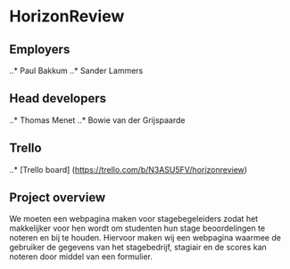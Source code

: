 # HorizonReview

## Employers

..* Paul Bakkum
..* Sander Lammers

## Head developers

..* Thomas Menet
..* Bowie van der Grijspaarde

## Trello 

..* [Trello board] (https://trello.com/b/N3ASU5FV/horizonreview)

## Project overview

We moeten een webpagina maken voor stagebegeleiders zodat het makkelijker voor hen wordt om studenten hun stage beoordelingen te noteren en bij te houden. Hiervoor maken wij een webpagina waarmee de gebruiker de gegevens van het stagebedrijf, stagiair en de scores kan noteren door middel van een formulier. 
